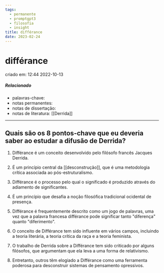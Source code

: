 ```yaml
---
tags:
  - permanente
  - promptgpt3
  - filosofia
  - insight
title: différance
date: 2023-02-24
---
```

# différance
criado em: 12:44 2022-10-13

##### Relacionado
- palavras-chave: 
- notas permanentes: 
- notas de dissertação:
- notas de literatura: [[Derrida]]

---
## Quais são os 8 pontos-chave que eu deveria saber ao estudar a difusão de Derrida?

1. Différance é um conceito desenvolvido pelo filósofo francês Jacques Derrida.

2. É um princípio central da [[desconstrução]], que é uma metodologia crítica associada ao pós-estruturalismo.

3. Différance é o processo pelo qual o significado é produzido através do adiamento de significantes.

4. É um princípio que desafia a noção filosófica tradicional ocidental de presença.

5. Différance é frequentemente descrito como um jogo de palavras, uma vez que a palavra francesa différance pode significar tanto "diferença" quanto "diferimento".

6. O conceito de Différance tem sido influente em vários campos, incluindo a teoria literária, a teoria crítica da raça e a teoria feminista.

7. O trabalho de Derrida sobre a Différance tem sido criticado por alguns filósofos, que argumentam que ela leva a uma forma de relativismo.

8. Entretanto, outros têm elogiado a Différance como uma ferramenta poderosa para desconstruir sistemas de pensamento opressivos.
